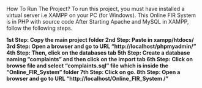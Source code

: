 How To Run The Project?
To run this project, you must have installed a virtual server i.e XAMPP on your PC (for Windows). 
This Online FIR System is in PHP with source code 
After Starting Apache and MySQL in XAMPP,
follow the following steps.

**1st Step: Copy the main project folder
2nd Step: Paste in xampp/htdocs/
3rd Step: Open a browser and go to URL “http://localhost/phpmyadmin/”
4th Step: Then, click on the databases tab
5th Step: Create a database naming “complaints” and then click on the import tab
6th Step: Click on browse file and select “complaints.sql” file which is inside the “Online_FIR_System” folder
7th Step: Click on go.
8th Step: Open a browser and go to URL “http://localhost/Online_FIR_System /”**


